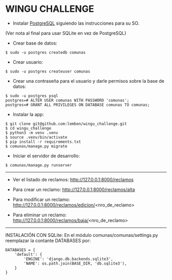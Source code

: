 # WINGU CHALLENGE

- Instalar [PostgreSQL](https://www.postgresql.org/download/) siguiendo las instrucciones para su SO.

(Ver nota al final para usar SQLite en vez de PostgreSQL)

- Crear base de datos:

`$ sudo -u postgres createdb comunas`

- Crear usuario:

`$ sudo -u postgres createuser comunas`

- Crear una contraseña para el usuario y darle permisos sobre la base de datos:

```
$ sudo -u postgres psql
postgres=# ALTER USER comunas WITH PASSWORD 'comunas';
postgres=# GRANT ALL PRIVILEGES ON DATABASE comunas TO comunas;
```

- Instalar la app:
```
$ git clone git@github.com:lembon/wingu_challenge.git
$ cd wingu_challenge
$ python3 -m venv .venv
$ source .venv/bin/activate
$ pip install -r requirements.txt
$ comunas/manage.py migrate
```
- Iniciar el servidor de desarrollo:

`$ comunas/manage.py runserver`

---

- Ver el listado de reclamos: http://127.0.0.1:8000/reclamos

- Para crear un reclamo: http://127.0.0.1:8000/reclamos/alta

- Para modificar un reclamo: http://127.0.0.1:8000/reclamos/edicion/<nro_de_reclamo>

- Para eliminar un reclamo: http://127.0.0.1:8000/reclamos/baja/<nro_de_reclamo>

---

INSTALACIÓN CON SQLite:
En el módulo comunas/comunas/settings.py reemplazar la contante DATABASES por:

```
DATABASES = {
    'default': {
        'ENGINE': 'django.db.backends.sqlite3',
        'NAME': os.path.join(BASE_DIR, 'db.sqlite3'),
    }
}
```
